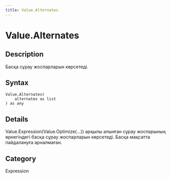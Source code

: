 ```yaml
---
title: Value.Alternates
---
```


# Value.Alternates


## Description

Басқа сұрау жоспарларын көрсетеді.


## Syntax

```powerquery
Value.Alternates(
    alternates as list
) as any
```


## Details

Value.Expression(Value.Optimize(...)) арқылы алынған сұрау жоспарының өрнегіндегі басқа сұрау жоспарларын көрсетеді. Басқа мақсатта пайдалануға арналмаған.



## Category
Expression
